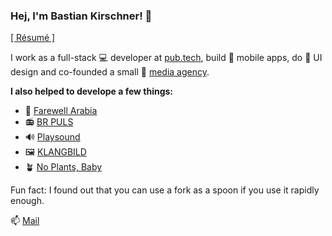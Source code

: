### Hej, I'm Bastian Kirschner! 👋

[[ Résumé ]](https://bastiankirschner.de/resume.pdf)

I work as a full-stack 💻 developer at [pub.tech](https://pub.tech), build 📱 mobile apps, do 🎨 UI design and co-founded a small 🏡 [media agency](https://nachbarhaus.org).

**I also helped to develope a few things:**

- 🐫 [Farewell Arabia](https://makingmarks.uk/farewell-arabia/)
- 📻 [BR PULS](http://michaelzahn.de/press/pulsbr)
- 🔊 [Playsound](http://michaelzahn.de/press/playsound)
- 🖼 [KLANGBILD](http://michaelzahn.de/press/sinnthese)
- 🪴 [No Plants, Baby](http://michaelzahn.de/press/noplants)

Fun fact: I found out that you can use a fork as a spoon if you use it rapidly enough.

📫 [Mail](mailto:hey@bastiankirschner.de)
